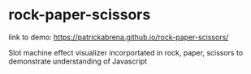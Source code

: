 # rock-paper-scissors

link to demo:
https://patrickabrena.github.io/rock-paper-scissors/

Slot machine effect visualizer incorportated in rock, paper, scissors to demonstrate understanding of Javascript
